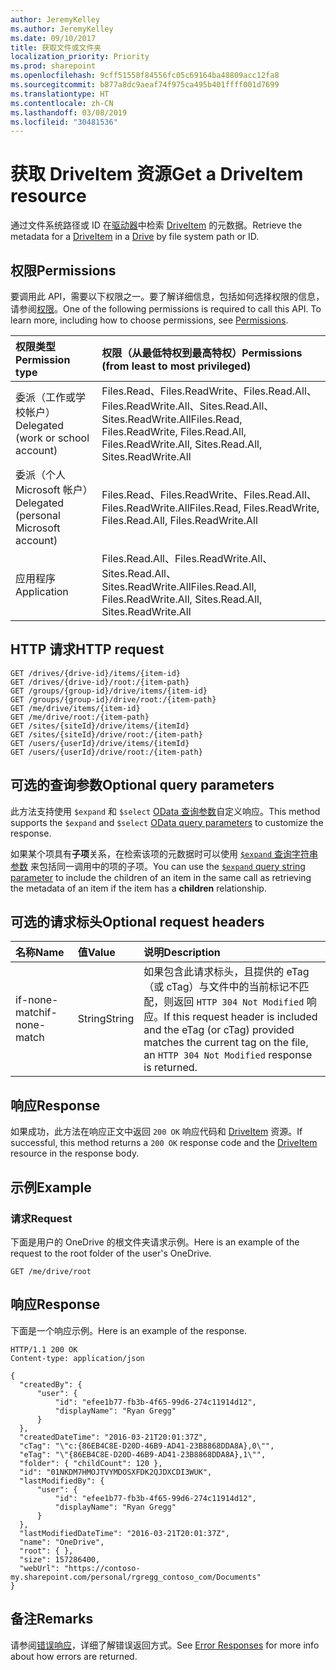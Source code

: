 ```yaml
---
author: JeremyKelley
ms.author: JeremyKelley
ms.date: 09/10/2017
title: 获取文件或文件夹
localization_priority: Priority
ms.prod: sharepoint
ms.openlocfilehash: 9cff51558f84556fc05c69164ba48809acc12fa8
ms.sourcegitcommit: b877a8dc9aeaf74f975ca495b401ffff001d7699
ms.translationtype: HT
ms.contentlocale: zh-CN
ms.lasthandoff: 03/08/2019
ms.locfileid: "30481536"
---
```

# <a name="get-a-driveitem-resource"></a><span data-ttu-id="8bd10-102">获取 DriveItem 资源</span><span class="sxs-lookup"><span data-stu-id="8bd10-102">Get a DriveItem resource</span></span>

<span data-ttu-id="8bd10-103">通过文件系统路径或 ID 在[驱动器](../resources/drive.md)中检索 [DriveItem](../resources/driveitem.md) 的元数据。</span><span class="sxs-lookup"><span data-stu-id="8bd10-103">Retrieve the metadata for a [DriveItem](../resources/driveitem.md) in a [Drive](../resources/drive.md) by file system path or ID.</span></span>

## <a name="permissions"></a><span data-ttu-id="8bd10-104">权限</span><span class="sxs-lookup"><span data-stu-id="8bd10-104">Permissions</span></span>

<span data-ttu-id="8bd10-p101">要调用此 API，需要以下权限之一。要了解详细信息，包括如何选择权限的信息，请参阅[权限](/graph/permissions-reference)。</span><span class="sxs-lookup"><span data-stu-id="8bd10-p101">One of the following permissions is required to call this API. To learn more, including how to choose permissions, see [Permissions](/graph/permissions-reference).</span></span>

|<span data-ttu-id="8bd10-107">权限类型</span><span class="sxs-lookup"><span data-stu-id="8bd10-107">Permission type</span></span>      | <span data-ttu-id="8bd10-108">权限（从最低特权到最高特权）</span><span class="sxs-lookup"><span data-stu-id="8bd10-108">Permissions (from least to most privileged)</span></span>              |
|:--------------------|:---------------------------------------------------------|
|<span data-ttu-id="8bd10-109">委派（工作或学校帐户）</span><span class="sxs-lookup"><span data-stu-id="8bd10-109">Delegated (work or school account)</span></span> | <span data-ttu-id="8bd10-110">Files.Read、Files.ReadWrite、Files.Read.All、Files.ReadWrite.All、Sites.Read.All、Sites.ReadWrite.All</span><span class="sxs-lookup"><span data-stu-id="8bd10-110">Files.Read, Files.ReadWrite, Files.Read.All, Files.ReadWrite.All, Sites.Read.All, Sites.ReadWrite.All</span></span>    |
|<span data-ttu-id="8bd10-111">委派（个人 Microsoft 帐户）</span><span class="sxs-lookup"><span data-stu-id="8bd10-111">Delegated (personal Microsoft account)</span></span> | <span data-ttu-id="8bd10-112">Files.Read、Files.ReadWrite、Files.Read.All、Files.ReadWrite.All</span><span class="sxs-lookup"><span data-stu-id="8bd10-112">Files.Read, Files.ReadWrite, Files.Read.All, Files.ReadWrite.All</span></span>    |
|<span data-ttu-id="8bd10-113">应用程序</span><span class="sxs-lookup"><span data-stu-id="8bd10-113">Application</span></span> | <span data-ttu-id="8bd10-114">Files.Read.All、Files.ReadWrite.All、Sites.Read.All、Sites.ReadWrite.All</span><span class="sxs-lookup"><span data-stu-id="8bd10-114">Files.Read.All, Files.ReadWrite.All, Sites.Read.All, Sites.ReadWrite.All</span></span> |

## <a name="http-request"></a><span data-ttu-id="8bd10-115">HTTP 请求</span><span class="sxs-lookup"><span data-stu-id="8bd10-115">HTTP request</span></span>

<!-- { "blockType": "ignored" } -->

```http
GET /drives/{drive-id}/items/{item-id}
GET /drives/{drive-id}/root:/{item-path}
GET /groups/{group-id}/drive/items/{item-id}
GET /groups/{group-id}/drive/root:/{item-path}
GET /me/drive/items/{item-id}
GET /me/drive/root:/{item-path}
GET /sites/{siteId}/drive/items/{itemId}
GET /sites/{siteId}/drive/root:/{item-path}
GET /users/{userId}/drive/items/{itemId}
GET /users/{userId}/drive/root:/{item-path}
```

## <a name="optional-query-parameters"></a><span data-ttu-id="8bd10-116">可选的查询参数</span><span class="sxs-lookup"><span data-stu-id="8bd10-116">Optional query parameters</span></span>

<span data-ttu-id="8bd10-117">此方法支持使用 `$expand` 和 `$select` [OData 查询参数](/graph/query-parameters)自定义响应。</span><span class="sxs-lookup"><span data-stu-id="8bd10-117">This method supports the `$expand` and `$select` [OData query parameters](/graph/query-parameters) to customize the response.</span></span>

<span data-ttu-id="8bd10-118">如果某个项具有**子项**关系，在检索该项的元数据时可以使用 [`$expand` 查询字符串参数](/graph/query-parameters) 来包括同一调用中的项的子项。</span><span class="sxs-lookup"><span data-stu-id="8bd10-118">You can use the [`$expand` query string parameter](/graph/query-parameters) to include the children of an item in the same call as retrieving the metadata of an item if the item has a **children** relationship.</span></span>

## <a name="optional-request-headers"></a><span data-ttu-id="8bd10-119">可选的请求标头</span><span class="sxs-lookup"><span data-stu-id="8bd10-119">Optional request headers</span></span>

| <span data-ttu-id="8bd10-120">名称</span><span class="sxs-lookup"><span data-stu-id="8bd10-120">Name</span></span>          | <span data-ttu-id="8bd10-121">值</span><span class="sxs-lookup"><span data-stu-id="8bd10-121">Value</span></span>  | <span data-ttu-id="8bd10-122">说明</span><span class="sxs-lookup"><span data-stu-id="8bd10-122">Description</span></span>                                                                                                                                              |
|:--------------|:-------|:---------------------------------------------------------------------------------------------------------------------------------------------------------|
| <span data-ttu-id="8bd10-123">if-none-match</span><span class="sxs-lookup"><span data-stu-id="8bd10-123">if-none-match</span></span> | <span data-ttu-id="8bd10-124">String</span><span class="sxs-lookup"><span data-stu-id="8bd10-124">String</span></span> | <span data-ttu-id="8bd10-125">如果包含此请求标头，且提供的 eTag（或 cTag）与文件中的当前标记不匹配，则返回 `HTTP 304 Not Modified` 响应。</span><span class="sxs-lookup"><span data-stu-id="8bd10-125">If this request header is included and the eTag (or cTag) provided matches the current tag on the file, an `HTTP 304 Not Modified` response is returned.</span></span> |

## <a name="response"></a><span data-ttu-id="8bd10-126">响应</span><span class="sxs-lookup"><span data-stu-id="8bd10-126">Response</span></span>

<span data-ttu-id="8bd10-127">如果成功，此方法在响应正文中返回 `200 OK` 响应代码和 [DriveItem](../resources/driveitem.md) 资源。</span><span class="sxs-lookup"><span data-stu-id="8bd10-127">If successful, this method returns a `200 OK` response code and the [DriveItem](../resources/driveitem.md) resource in the response body.</span></span>

## <a name="example"></a><span data-ttu-id="8bd10-128">示例</span><span class="sxs-lookup"><span data-stu-id="8bd10-128">Example</span></span>

### <a name="request"></a><span data-ttu-id="8bd10-129">请求</span><span class="sxs-lookup"><span data-stu-id="8bd10-129">Request</span></span>

<span data-ttu-id="8bd10-130">下面是用户的 OneDrive 的根文件夹请求示例。</span><span class="sxs-lookup"><span data-stu-id="8bd10-130">Here is an example of the request to the root folder of the user's OneDrive.</span></span>

<!-- { "blockType": "request", "name": "get-drive-root", "tags": "service.graph" }-->

```http
GET /me/drive/root
```

## <a name="response"></a><span data-ttu-id="8bd10-131">响应</span><span class="sxs-lookup"><span data-stu-id="8bd10-131">Response</span></span>

<span data-ttu-id="8bd10-132">下面是一个响应示例。</span><span class="sxs-lookup"><span data-stu-id="8bd10-132">Here is an example of the response.</span></span>

<!-- { "blockType": "response", "truncated": true, "@odata.type": "microsoft.graph.driveItem" } -->

```http
HTTP/1.1 200 OK
Content-type: application/json

{
  "createdBy": {
      "user": {
          "id": "efee1b77-fb3b-4f65-99d6-274c11914d12",
          "displayName": "Ryan Gregg"
      }
  },
  "createdDateTime": "2016-03-21T20:01:37Z",
  "cTag": "\"c:{86EB4C8E-D20D-46B9-AD41-23B8868DDA8A},0\"",
  "eTag": "\"{86EB4C8E-D20D-46B9-AD41-23B8868DDA8A},1\"",
  "folder": { "childCount": 120 },
  "id": "01NKDM7HMOJTVYMDOSXFDK2QJDXCDI3WUK",
  "lastModifiedBy": {
      "user": {
          "id": "efee1b77-fb3b-4f65-99d6-274c11914d12",
          "displayName": "Ryan Gregg"
      }
  },
  "lastModifiedDateTime": "2016-03-21T20:01:37Z",
  "name": "OneDrive",
  "root": { },
  "size": 157286400,
  "webUrl": "https://contoso-my.sharepoint.com/personal/rgregg_contoso_com/Documents"
}
```

## <a name="remarks"></a><span data-ttu-id="8bd10-133">备注</span><span class="sxs-lookup"><span data-stu-id="8bd10-133">Remarks</span></span>

<span data-ttu-id="8bd10-134">请参阅[错误响应][error-response]，详细了解错误返回方式。</span><span class="sxs-lookup"><span data-stu-id="8bd10-134">See [Error Responses][error-response] for more info about how errors are returned.</span></span>

[error-response]: /graph/errors
[odata-parameters]: /graph/query-parameters
[item-resource]: ../resources/driveitem.md
[special-folder]: ../api/drive-get-specialfolder.md

<!-- {
  "type": "#page.annotation",
  "description": "Retrieve metadata about an item and its children in OneDrive",
  "keywords": "retrieve,item,metadata",
  "section": "documentation",
  "tocPath": "Items/Get item"
} -->
